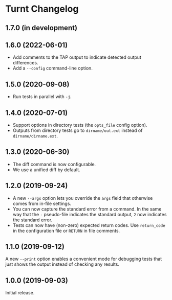 Turnt Changelog
===============

1.7.0 (in development)
----------------------

1.6.0 (2022-06-01)
------------------

- Add comments to the TAP output to indicate detected output differences.
- Add a `--config` command-line option.

1.5.0 (2020-09-08)
------------------

- Run tests in parallel with `-j`.

1.4.0 (2020-07-01)
------------------

- Support options in directory tests (the `opts_file` config option).
- Outputs from directory tests go to `dirname/out.ext` instead of
  `dirname/dirname.ext`.

1.3.0 (2020-06-30)
------------------

- The diff command is now configurable.
- We use a unified diff by default.

1.2.0 (2019-09-24)
------------------

- A new `--args` option lets you override the `args` field that otherwise comes from in-file settings.
- You can now capture the standard error from a command. In the same way that the `-` pseudo-file indicates the standard output, `2` now indicates the standard error.
- Tests can now have (non-zero) expected return codes. Use `return_code` in the configuration file or `RETURN` in file comments.


1.1.0 (2019-09-12)
------------------

A new `--print` option enables a convenient mode for debugging tests that just shows the output instead of checking any results.


1.0.0 (2019-09-03)
------------------

Initial release.
